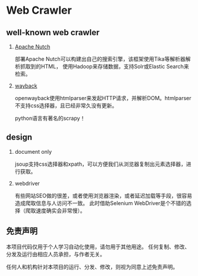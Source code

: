 # Web Crawler

## well-known web crawler

   1. [Apache Nutch](https://nutch.apache.org/) 

      部署Apache Nutch可以构建出自己的搜索引擎，该框架使用Tika等解析器解析抓取到的HTML， 使用Hadoop来存储数据，支持Solr或Elastic Search来检索。

   2. [wayback](https://archive.org/)

         openwayback使用htmlparser来发起HTTP请求，并解析DOM。htmlparser不支持css选择器，且已经非常久没有更新。

      python语言有著名的scrapy！
   
## design

   1. document only

      jsoup支持css选择器和xpath，可以方便我们从浏览器复制出元素选择器，进行获取。

   2. webdriver

      有些网站SEO做的很差，或者使用浏览器渲染，或者延迟加载等手段，很容易造成爬取信息与人访问不一致。
      此时借助Selenium WebDriver是个不错的选择（爬取速度确实会非常慢）。

## 免责声明

   本项目代码仅用于个人学习自动化使用，请勿用于其他用途。
   任何复制、修改、分发及运行由相应人员承担，与作者无关。
   
   任何人和机构针对本项目的运行、分发、修改，则视为同意上述免责声明。

      